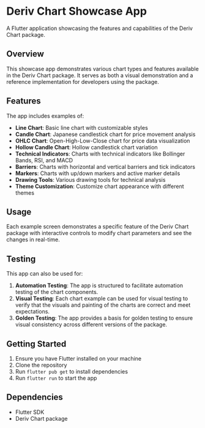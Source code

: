 # Deriv Chart Showcase App

A Flutter application showcasing the features and capabilities of the Deriv Chart package.

## Overview

This showcase app demonstrates various chart types and features available in the Deriv Chart package. It serves as both a visual demonstration and a reference implementation for developers using the package.

## Features

The app includes examples of:

- **Line Chart**: Basic line chart with customizable styles
- **Candle Chart**: Japanese candlestick chart for price movement analysis
- **OHLC Chart**: Open-High-Low-Close chart for price data visualization
- **Hollow Candle Chart**: Hollow candlestick chart variation
- **Technical Indicators**: Charts with technical indicators like Bollinger Bands, RSI, and MACD
- **Barriers**: Charts with horizontal and vertical barriers and tick indicators
- **Markers**: Charts with up/down markers and active marker details
- **Drawing Tools**: Various drawing tools for technical analysis
- **Theme Customization**: Customize chart appearance with different themes

## Usage

Each example screen demonstrates a specific feature of the Deriv Chart package with interactive controls to modify chart parameters and see the changes in real-time.

## Testing

This app can also be used for:

1. **Automation Testing**: The app is structured to facilitate automation testing of the chart components.
2. **Visual Testing**: Each chart example can be used for visual testing to verify that the visuals and painting of the charts are correct and meet expectations.
3. **Golden Testing**: The app provides a basis for golden testing to ensure visual consistency across different versions of the package.

## Getting Started

1. Ensure you have Flutter installed on your machine
2. Clone the repository
3. Run `flutter pub get` to install dependencies
4. Run `flutter run` to start the app

## Dependencies

- Flutter SDK
- Deriv Chart package
